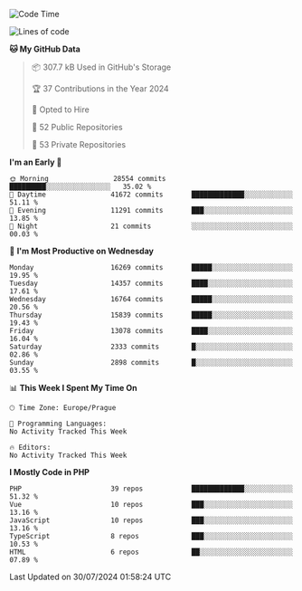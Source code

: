 <!--START_SECTION:waka-->
![Code Time](http://img.shields.io/badge/Code%20Time-1%2C583%20hrs%2058%20mins-blue)

![Lines of code](https://img.shields.io/badge/From%20Hello%20World%20I%27ve%20Written-25.8%20million%20lines%20of%20code-blue)

**🐱 My GitHub Data** 

> 📦 307.7 kB Used in GitHub's Storage 
 > 
> 🏆 37 Contributions in the Year 2024
 > 
> 💼 Opted to Hire
 > 
> 📜 52 Public Repositories 
 > 
> 🔑 53 Private Repositories 
 > 
**I'm an Early 🐤** 

```text
🌞 Morning                28554 commits       █████████░░░░░░░░░░░░░░░░   35.02 % 
🌆 Daytime                41672 commits       █████████████░░░░░░░░░░░░   51.11 % 
🌃 Evening                11291 commits       ███░░░░░░░░░░░░░░░░░░░░░░   13.85 % 
🌙 Night                  21 commits          ░░░░░░░░░░░░░░░░░░░░░░░░░   00.03 % 
```
📅 **I'm Most Productive on Wednesday** 

```text
Monday                   16269 commits       █████░░░░░░░░░░░░░░░░░░░░   19.95 % 
Tuesday                  14357 commits       ████░░░░░░░░░░░░░░░░░░░░░   17.61 % 
Wednesday                16764 commits       █████░░░░░░░░░░░░░░░░░░░░   20.56 % 
Thursday                 15839 commits       █████░░░░░░░░░░░░░░░░░░░░   19.43 % 
Friday                   13078 commits       ████░░░░░░░░░░░░░░░░░░░░░   16.04 % 
Saturday                 2333 commits        █░░░░░░░░░░░░░░░░░░░░░░░░   02.86 % 
Sunday                   2898 commits        █░░░░░░░░░░░░░░░░░░░░░░░░   03.55 % 
```


📊 **This Week I Spent My Time On** 

```text
🕑︎ Time Zone: Europe/Prague

💬 Programming Languages: 
No Activity Tracked This Week

🔥 Editors: 
No Activity Tracked This Week
```

**I Mostly Code in PHP** 

```text
PHP                      39 repos            █████████████░░░░░░░░░░░░   51.32 % 
Vue                      10 repos            ███░░░░░░░░░░░░░░░░░░░░░░   13.16 % 
JavaScript               10 repos            ███░░░░░░░░░░░░░░░░░░░░░░   13.16 % 
TypeScript               8 repos             ███░░░░░░░░░░░░░░░░░░░░░░   10.53 % 
HTML                     6 repos             ██░░░░░░░░░░░░░░░░░░░░░░░   07.89 % 
```




 Last Updated on 30/07/2024 01:58:24 UTC
<!--END_SECTION:waka-->
<!--
**AlexKratky/AlexKratky** is a ✨ _special_ ✨ repository because its `README.md` (this file) appears on your GitHub profile.

Here are some ideas to get you started:

- 🔭 I’m currently working on ...
- 🌱 I’m currently learning ...
- 👯 I’m looking to collaborate on ...
- 🤔 I’m looking for help with ...
- 💬 Ask me about ...
- 📫 How to reach me: ...
- 😄 Pronouns: ...
- ⚡ Fun fact: ...
-->
